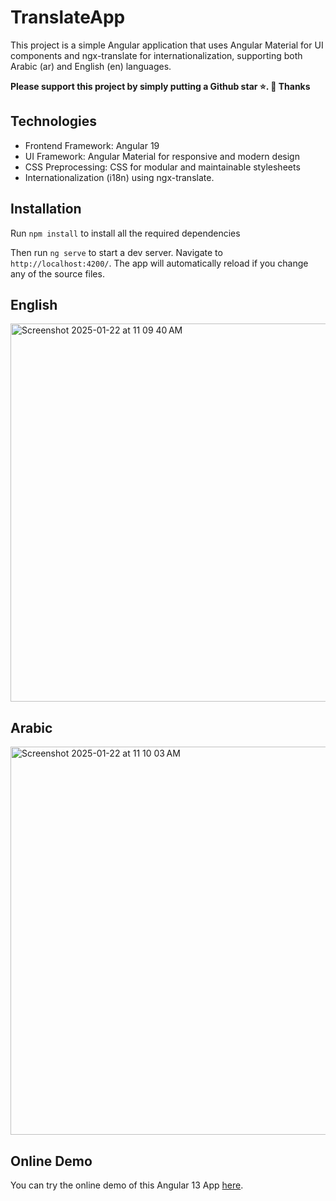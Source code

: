 # TranslateApp

This project is a simple Angular application that uses Angular Material for UI components and ngx-translate for internationalization, supporting both Arabic (ar) and English (en) languages.

**Please support this project by simply putting a Github star ⭐. 🙏 Thanks**

## Technologies

- Frontend Framework: Angular 19
- UI Framework: Angular Material for responsive and modern design
- CSS Preprocessing: CSS for modular and maintainable stylesheets
- Internationalization (i18n) using ngx-translate.


## Installation

Run `npm install` to install all the required dependencies

Then run `ng serve` to start a dev server.
Navigate to `http://localhost:4200/`. The app will automatically reload if you change any of the source files.

## English
<img width="605" alt="Screenshot 2025-01-22 at 11 09 40 AM" src="https://github.com/user-attachments/assets/88470931-46af-40c5-8d9c-67ac98474202" />

## Arabic
<img width="621" alt="Screenshot 2025-01-22 at 11 10 03 AM" src="https://github.com/user-attachments/assets/fd036989-4017-4e94-9390-0d805fad917a" />

## Online Demo

You can try the online demo of this Angular 13 App [here](https://abdelghanihanihani.github.io/translate_app/).
